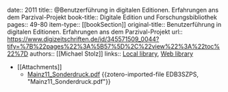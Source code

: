 date:: 2011
title:: @Benutzerführung in digitalen Editionen. Erfahrungen ans dem Parzival-Projekt
book-title:: Digitale Edition und Forschungsbibliothek
pages:: 49-80
item-type:: [[bookSection]]
original-title:: Benutzerführung in digitalen Editionen. Erfahrungen ans dem Parzival-Projekt
url:: https://www.digizeitschriften.de/id/345571509_0044?tify=%7B%22pages%22%3A%5B57%5D%2C%22view%22%3A%22toc%22%7D
authors:: [[Michael Stolz]]
links:: [Local library](zotero://select/groups/2386895/items/XHMF3CD8), [Web library](https://www.zotero.org/groups/2386895/items/XHMF3CD8)

- [[Attachments]]
	- [Mainz11_Sonderdruck.pdf](zotero://select/groups/2386895/items/EDB3SZPS) {{zotero-imported-file EDB3SZPS, "Mainz11_Sonderdruck.pdf"}}